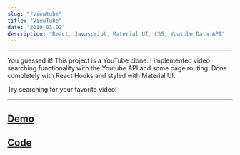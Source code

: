 ```yaml
---
slug: "/viewtube"
title: "ViewTube"
date: "2019-03-02"
description: "React, Javascript, Material UI, CSS, Youtube Data API"
---
```

---

You guessed it! This project is a YouTube clone. I implemented video searching functionality with the Youtube API and some page routing. Done completely with React Hooks and styled with Material UI.

Try searching for your favorite video!

---
[Demo](https://lit-reef-94108.herokuapp.com/)
---
[Code](https://github.com/danny-rangel/viewtube)
---